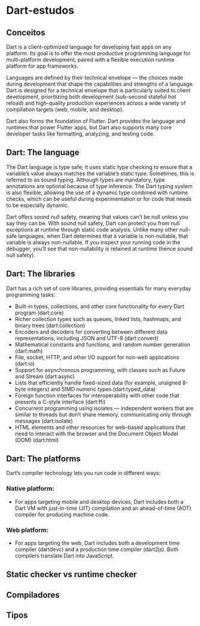 # Dart-estudos

## Conceitos

Dart is a client-optimized language for developing fast apps on any platform. Its goal is to offer the most productive programming language for multi-platform development, paired with a flexible execution runtime platform for app frameworks.

Languages are defined by their technical envelope — the choices made during development that shape the capabilities and strengths of a language. Dart is designed for a technical envelope that is particularly suited to client development, prioritizing both development (sub-second stateful hot reload) and high-quality production experiences across a wide variety of compilation targets (web, mobile, and desktop).

Dart also forms the foundation of Flutter. Dart provides the language and runtimes that power Flutter apps, but Dart also supports many core developer tasks like formatting, analyzing, and testing code.

## Dart: The language

The Dart language is type safe; it uses static type checking to ensure that a variable’s value always matches the variable’s static type. Sometimes, this is referred to as sound typing. Although types are mandatory, type annotations are optional because of type inference. The Dart typing system is also flexible, allowing the use of a dynamic type combined with runtime checks, which can be useful during experimentation or for code that needs to be especially dynamic.

Dart offers sound null safety, meaning that values can’t be null unless you say they can be. With sound null safety, Dart can protect you from null exceptions at runtime through static code analysis. Unlike many other null-safe languages, when Dart determines that a variable is non-nullable, that variable is always non-nullable. If you inspect your running code in the debugger, you’ll see that non-nullability is retained at runtime (hence sound null safety).

## Dart: The libraries

Dart has a rich set of core libraries, providing essentials for many everyday programming tasks:

- Built-in types, collections, and other core functionality for every Dart program (dart:core)
- Richer collection types such as queues, linked lists, hashmaps, and binary trees (dart:collection)
- Encoders and decoders for converting between different data representations, including JSON and UTF-8 (dart:convert)
- Mathematical constants and functions, and random number generation (dart:math)
- File, socket, HTTP, and other I/O support for non-web applications (dart:io)
- Support for asynchronous programming, with classes such as Future and Stream (dart:async)
- Lists that efficiently handle fixed-sized data (for example, unsigned 8-byte integers) and SIMD numeric types (dart:typed_data)
- Foreign function interfaces for interoperability with other code that presents a C-style interface (dart:ffi)
- Concurrent programming using isolates — independent workers that are similar to threads but don’t share memory, communicating only through messages (dart:isolate)
- HTML elements and other resources for web-based applications that need to interact with the browser and the Document Object Model (DOM) (dart:html)

## Dart: The platforms

Dart’s compiler technology lets you run code in different ways:

### Native platform:

- For apps targeting mobile and desktop devices, Dart includes both a Dart VM with just-in-time (JIT) compilation and an ahead-of-time (AOT) compiler for producing machine code.

### Web platform:

- For apps targeting the web, Dart includes both a development time compiler (dartdevc) and a production time compiler (dart2js). Both compilers translate Dart into JavaScript.

## Static checker vs runtime checker

## Compiladores

## Tipos
